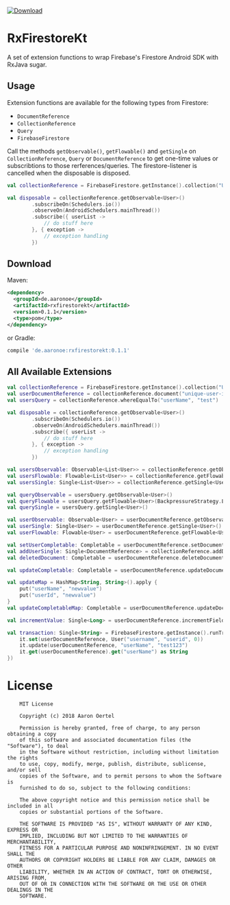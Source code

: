 [ ![Download](https://api.bintray.com/packages/aaronoe/android/RxFirestoreKt/images/download.svg) ](https://bintray.com/aaronoe/android/RxFirestoreKt/_latestVersion)

# RxFirestoreKt
A set of extension functions to wrap Firebase's Firestore Android SDK with RxJava sugar.

Usage
-----
Extension functions are available for the following types from Firestore:
- `DocumentReference`
- `CollectionReference`
- `Query`
- `FirebaseFirestore`

Call the methods `getObservable()`, `getFlowable()` and `getSingle` on `CollectionReference`, `Query` or `DocumentReference` 
to get one-time values or subscribtions to those rerferences/queries.
The firestore-listener is cancelled when the disposable is disposed.

```kotlin
val collectionReference = FirebaseFirestore.getInstance().collection("USERS")

val disposable = collectionReference.getObservable<User>()
        .subscribeOn(Schedulers.io())
        .observeOn(AndroidSchedulers.mainThread())
        .subscribe({ userList ->
            // do stuff here
        }, { exception ->
            // exception handling
        })
```

Download
--------
Maven:
```xml
<dependency>
  <groupId>de.aaronoe</groupId>
  <artifactId>rxfirestorekt</artifactId>
  <version>0.1.1</version>
  <type>pom</type>
</dependency>
```
or Gradle:
```groovy
compile 'de.aaronoe:rxfirestorekt:0.1.1'
```


All Available Extensions
-----
```kotlin
val collectionReference = FirebaseFirestore.getInstance().collection("USERS")
val userDocumentReference = collectionReference.document("unique-user-id")
val usersQuery = collectionReference.whereEqualTo("userName", "test")

val disposable = collectionReference.getObservable<User>()
        .subscribeOn(Schedulers.io())
        .observeOn(AndroidSchedulers.mainThread())
        .subscribe({ userList ->
            // do stuff here
        }, { exception ->
            // exception handling
        })

val usersObservable: Observable<List<User>> = collectionReference.getObservable<User>()
val usersFlowable: Flowable<List<User>> = collectionReference.getFlowable<User>(BackpressureStrategy.LATEST)
val usersSingle: Single<List<User>> = collectionReference.getSingle<User>()

val queryObservable = usersQuery.getObservable<User>()
val queryFlowable = usersQuery.getFlowable<User>(BackpressureStrategy.LATEST)
val querySingle = usersQuery.getSingle<User>()

val userObservable: Observable<User> = userDocumentReference.getObservable<User>()
val userSingle: Single<User> = userDocumentReference.getSingle<User>()
val userFlowable: Flowable<User> = userDocumentReference.getFlowable<User>(BackpressureStrategy.LATEST)

val setUserCompletable: Completable = userDocumentReference.setDocument(User("username", "userid", 0))
val addUserSingle: Single<DocumentReference> = collectionReference.addDocumentSingle(User("username", "userid", 0))
val deletedDocument: Completable = userDocumentReference.deleteDocument()

val updateCompletable: Completable = userDocumentReference.updateDocumentCompletable("userName", "newvalue")

val updateMap = HashMap<String, String>().apply {
    put("userName", "newvalue")
    put("userId", "newvalue")
}
val updateCompletableMap: Completable = userDocumentReference.updateDocumentCompletable(updateMap)

val incrementValue: Single<Long> = userDocumentReference.incrementField("followerCount", 1)

val transaction: Single<String> = FirebaseFirestore.getInstance().runTransactionSingle(Transaction.Function<String> {
    it.set(userDocumentReference, User("username", "userid", 0))
    it.update(userDocumentReference, "userName", "test123")
    it.get(userDocumentReference).get("userName") as String
})
```

License
=======
        MIT License

        Copyright (c) 2018 Aaron Oertel

        Permission is hereby granted, free of charge, to any person obtaining a copy
        of this software and associated documentation files (the "Software"), to deal
        in the Software without restriction, including without limitation the rights
        to use, copy, modify, merge, publish, distribute, sublicense, and/or sell
        copies of the Software, and to permit persons to whom the Software is
        furnished to do so, subject to the following conditions:

        The above copyright notice and this permission notice shall be included in all
        copies or substantial portions of the Software.

        THE SOFTWARE IS PROVIDED "AS IS", WITHOUT WARRANTY OF ANY KIND, EXPRESS OR
        IMPLIED, INCLUDING BUT NOT LIMITED TO THE WARRANTIES OF MERCHANTABILITY,
        FITNESS FOR A PARTICULAR PURPOSE AND NONINFRINGEMENT. IN NO EVENT SHALL THE
        AUTHORS OR COPYRIGHT HOLDERS BE LIABLE FOR ANY CLAIM, DAMAGES OR OTHER
        LIABILITY, WHETHER IN AN ACTION OF CONTRACT, TORT OR OTHERWISE, ARISING FROM,
        OUT OF OR IN CONNECTION WITH THE SOFTWARE OR THE USE OR OTHER DEALINGS IN THE
        SOFTWARE.

